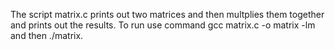 The script matrix.c prints out two matrices and then multplies them together and prints out the results. To run use command gcc matrix.c -o matrix -lm and then ./matrix.
